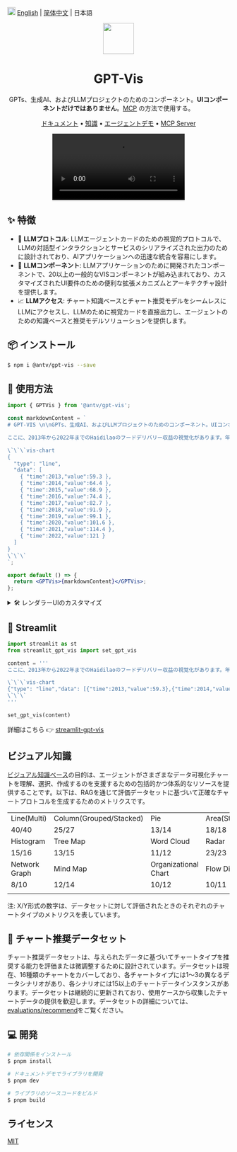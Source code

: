 <img src="https://gw.alipayobjects.com/zos/antfincdn/R8sN%24GNdh6/language.svg" width="18"> [English](./README.md) | [简体中文](./README.zh-CN.md) | 日本語

<div align="center">
  <img src="https://github.com/eosphoros-ai/GPT-Vis/assets/17919400/c8804ffb-d3d6-45d3-846f-cf217681ab05" height=70">
</div>

<h1 align="center">GPT-Vis</h1>

<div align="center">

GPTs、生成AI、およびLLMプロジェクトのためのコンポーネント。**UIコンポーネントだけではありません**。[MCP](https://github.com/antvis/mcp-server-chart) の方法で使用する。

<p align="center">
  <a href="https://gpt-vis.antv.vision" target="_blank">ドキュメント</a> •
  <a href="/knowledges" target="_blank">知識</a> •
  <a href="https://tbox.alipay.com/experience/202410APr1n200110168?id=20241122F8eB00104644" target="_blank">エージェントデモ</a> •
  <a href="https://github.com/antvis/mcp-server-chart" target="_blank">MCP Server</a>
</p>
</div>

<div align="center">
  <video src="https://github.com/user-attachments/assets/b8eb4a89-b0ed-4a39-8fab-316161949446" />
</div>

## ✨ 特徴

- 🤖 **LLMプロトコル**: LLMエージェントカードのための視覚的プロトコルで、LLMの対話型インタラクションとサービスのシリアライズされた出力のために設計されており、AIアプリケーションへの迅速な統合を容易にします。
- 🍡 **LLMコンポーネント**: LLMアプリケーションのために開発されたコンポーネントで、20以上の一般的なVISコンポーネントが組み込まれており、カスタマイズされたUI要件のための便利な拡張メカニズムとアーキテクチャ設計を提供します。
- 📈 **LLMアクセス**: チャート知識ベースとチャート推奨モデルをシームレスにLLMにアクセスし、LLMのために視覚カードを直接出力し、エージェントのための知識ベースと推奨モデルソリューションを提供します。

## 📦 インストール

```bash
$ npm i @antv/gpt-vis --save
```

## 🔨 使用方法

```jsx
import { GPTVis } from '@antv/gpt-vis';

const markdownContent = `
# GPT-VIS \n\nGPTs、生成AI、およびLLMプロジェクトのためのコンポーネント。UIコンポーネントだけではありません。

ここに、2013年から2022年までのHaidilaoのフードデリバリー収益の視覚化があります。年々着実に増加しており、特に最近の年では顕著な*成長*が見られます。

\`\`\`vis-chart
{
  "type": "line",
  "data": [
    { "time":2013,"value":59.3 },
    { "time":2014,"value":64.4 },
    { "time":2015,"value":68.9 },
    { "time":2016,"value":74.4 },
    { "time":2017,"value":82.7 },
    { "time":2018,"value":91.9 },
    { "time":2019,"value":99.1 },
    { "time":2020,"value":101.6 },
    { "time":2021,"value":114.4 },
    { "time":2022,"value":121 }
  ]
}
\`\`\`
`;

export default () => {
  return <GPTVis>{markdownContent}</GPTVis>;
};
```

<details>
<summary>🛠 レンダラーUIのカスタマイズ</summary>

```jsx
import { GPTVisLite, withChartCode, ChartType, Pie } from '@antv/gpt-vis';

const markdownContent = `
\`\`\`my-ui
my data
\`\`\`

\`\`\`vis-chart
{
  "type": "pie",
  "data": [
    { "category": "カテゴリ1", "value": 27 },
    { "category": "カテゴリ2", "value": 25 },
    { "category": "カテゴリ3", "value": 18 },
    { "category": "その他", "value": 5 }
  ]
}
\`\`\`
`;

const customRenderers = { 'my-ui': ({ children }) => <div>{children}</div> };
const components = {
  code: withChartCode({
    languageRenderers: customRenderers, // カスタムブロックレンダラーを登録
    components: { [ChartType.Pie]: Pie }, // パイチャートを登録
  }),
};

export default () => {
  return <GPTVisLite components={components}>{markdownContent}</GPTVisLite>;
};
```

</details>

## 🐍 Streamlit

```python
import streamlit as st
from streamlit_gpt_vis import set_gpt_vis

content = '''
ここに、2013年から2022年までのHaidilaoのフードデリバリー収益の視覚化があります。年々着実に増加しており、特に最近の年では顕著な*成長*が見られます。

\`\`\`vis-chart
{"type": "line","data": [{"time":2013,"value":59.3},{"time":2014,"value":64.4},{"time":2015,"value":68.9},{"time":2016,"value":74.4},{"time":2017,"value":82.7},{"time":2018,"value":91.9},{"time":2019,"value":99.1},{"time":2020,"value":101.6},{"time":2021,"value":114.4},{"time":2022,"value":121}]}
\`\`\`
'''

set_gpt_vis(content)
```

詳細はこちら 👉 [streamlit-gpt-vis](https://github.com/antvis/GPT-Vis/tree/main/bindings/streamlit-gpt-vis)

## ビジュアル知識

[ビジュアル知識ベース](https://github.com/antvis/GPT-Vis/tree/main/knowledges)の目的は、エージェントがさまざまなデータ可視化チャートを理解、選択、作成するのを支援するための包括的かつ体系的なリソースを提供することです。以下は、RAGを通じて評価データセットに基づいて正確なチャートプロトコルを生成するためのメトリクスです。

|               |                         |                      |               |                      |                 |         |
| ------------- | ----------------------- | -------------------- | ------------- | -------------------- | --------------- | ------- |
| Line(Multi)   | Column(Grouped/Stacked) | Pie                  | Area(Stacked) | Bar(Grouped/Stacked) | Scatter(Bubble) | Heatmap |
| 40/40         | 25/27                   | 13/14                | 18/18         | 18/20                | 10/10           | 9/10    |
| Histogram     | Tree Map                | Word Cloud           | Radar         | Dual Axis            | Rich Text NTV   | Pin Map |
| 15/16         | 13/15                   | 11/12                | 23/23         | 13/14                | 7.3/10          | 10/11   |
| Network Graph | Mind Map                | Organizational Chart | Flow Diagram  | Fishbone Diagram     |                 |         |
| 8/10          | 12/14                   | 10/12                | 10/11         | 10/12                |                 |         |
|               |                         |                      |               |                      |                 |         |

注: X/Y形式の数字は、データセットに対して評価されたときのそれぞれのチャートタイプのメトリクスを表しています。

## 🤖 チャート推奨データセット

チャート推奨データセットは、与えられたデータに基づいてチャートタイプを推奨する能力を評価または微調整するために設計されています。データセットは現在、16種類のチャートをカバーしており、各チャートタイプには1〜3の異なるデータシナリオがあり、各シナリオには15以上のチャートデータインスタンスがあります。データセットは継続的に更新されており、使用ケースから収集したチャートデータの提供を歓迎します。データセットの詳細については、[evaluations/recommend](https://github.com/antvis/GPT-Vis/blob/main/evaluations/datastes/recommend/README.en.md)をご覧ください。

## 💻 開発

```bash
# 依存関係をインストール
$ pnpm install

# ドキュメントデモでライブラリを開発
$ pnpm dev

# ライブラリのソースコードをビルド
$ pnpm build
```

## ライセンス

[MIT](./LICENSE)
